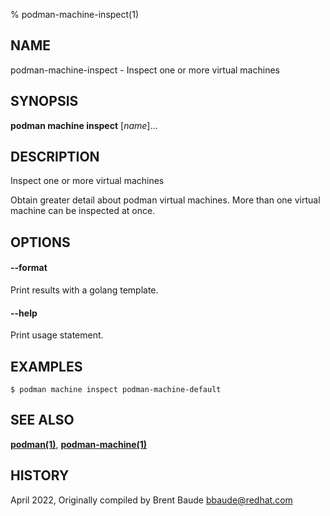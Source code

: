 % podman-machine-inspect(1)

## NAME
podman\-machine\-inspect - Inspect one or more virtual machines

## SYNOPSIS
**podman machine inspect** [*name*]...

## DESCRIPTION

Inspect one or more virtual machines

Obtain greater detail about podman virtual machines.  More than one virtual machine can be
inspected at once.

## OPTIONS
#### **--format**

Print results with a golang template.

#### **--help**

Print usage statement.

## EXAMPLES

```
$ podman machine inspect podman-machine-default
```

## SEE ALSO
**[podman(1)](podman.1.md)**, **[podman-machine(1)](podman-machine.1.md)**

## HISTORY
April 2022, Originally compiled by Brent Baude <bbaude@redhat.com>
